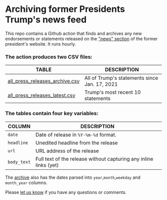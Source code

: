 # Archiving former Presidents Trump's news feed

This repo contains a Github action that finds and archives any new endorsements or statements released on the ["news" section](https://www.donaldjtrump.com/news) of the former president's website. It runs hourly.


### The action produces two CSV files: 

| TABLE   |      DESCRIPTION  |    
|----------|-------------|
| [all_press_releases_archive.csv](https://github.com/gridviz/trump-releases/blob/main/data/processed/all_press_releases_archive.csv) |  All of Trump's statements since Jan. 17, 2021 |
[all_press_releases_latest.csv](https://github.com/gridviz/trump-releases/blob/main/data/processed/all_press_releases_latest.csv) |  Trump's most recent 10 statements|


### The tables contain four key variables: 

| COLUMN   |      DESCRIPTION      |
|----------|-------------|
| `date` |  Date of release in `%Y-%m-%d` format. 
| `headline` |  Unedited headline from the release|
| `url` |  URL address of the release|
| `body_text` | Full text of the release without capturing any inline links (yet)|

The [archive](https://github.com/gridviz/trump-releases/blob/main/data/processed/all_press_releases_archive.csv) also has the dates parsed into `year`,`month`,`weekday` and `month_year` columns.

Please [let us know](mailto:mstiles@grid.news) if you have any questions or comments. 

